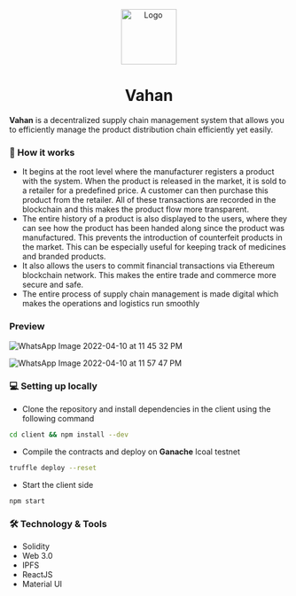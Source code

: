 
<div align="center">
  <a href="https://github.com/neetu-749/Vahan">
    <img src="https://www.clipartkey.com/mpngs/m/93-934065_transparent-drivers-license-clipart-fleet-management-system-icon.png" alt="Logo" width="100" height="100">
  </a>

  <h1 align="center">Vahan</h1>
</div>

**Vahan** is a decentralized supply chain management system that allows you to efficiently manage the product distribution chain efficiently yet easily. 

### 💫 How it works
- It begins at the root level where the manufacturer registers a product with the system. When the product is released in the market, it is sold to a retailer for a predefined price. A customer can then purchase this product from the retailer. All of these transactions are recorded in the blockchain and this makes the product flow more transparent. 
- The entire history of a product is also displayed to the users, where they can see how the product has been handed along since the product was manufactured. This prevents the introduction of counterfeit products in the market. This can be especially useful for keeping track of medicines and branded products.
- It also allows the users to commit financial transactions via Ethereum blockchain network. This makes the entire trade and commerce more secure and safe. 
- The entire process of supply chain management is made digital which makes the operations and logistics run smoothly

### Preview

![WhatsApp Image 2022-04-10 at 11 45 32 PM](https://user-images.githubusercontent.com/75155230/162634628-2b1bc55e-c265-474e-a5bd-d8cf5eb860b9.jpeg)

![WhatsApp Image 2022-04-10 at 11 57 47 PM](https://user-images.githubusercontent.com/75155230/162634641-711ab37f-19eb-4bf1-be2f-e6162143aac0.jpeg)


### 💻 Setting up locally

- Clone the repository and install dependencies in the client using the following command 
```sh
cd client && npm install --dev
```

- Compile the contracts and deploy on **Ganache** lcoal testnet
```sh
truffle deploy --reset
```

- Start the client side
```
npm start
```

### 🛠️ Technology & Tools
- Solidity
- Web 3.0
- IPFS
- ReactJS
- Material UI





